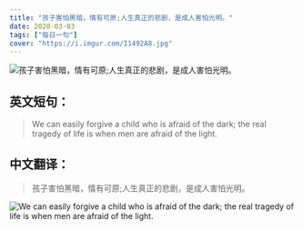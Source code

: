 ```yaml
---
title: "孩子害怕黑暗，情有可原;人生真正的悲剧，是成人害怕光明。"
date: 2020-03-03
tags: ["每日一句"]
cover: "https://i.imgur.com/I1492A8.jpg"
---
```


![孩子害怕黑暗，情有可原;人生真正的悲剧，是成人害怕光明。](https://i.imgur.com/Fysx26c.jpg)

## 英文短句：
> We can easily forgive a child who is afraid of the dark; the real tragedy of life is when men are afraid of the light.

<!--more-->

## 中文翻译：
> 孩子害怕黑暗，情有可原;人生真正的悲剧，是成人害怕光明。

![We can easily forgive a child who is afraid of the dark; the real tragedy of life is when men are afraid of the light.](https://i.imgur.com/oR8cgQV.jpg)

